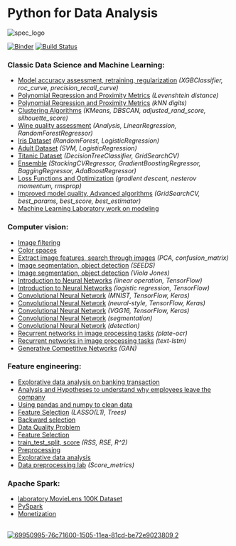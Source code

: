 # Python for Data Analysis

![spec_logo](https://user-images.githubusercontent.com/43387913/56806964-1d438e00-6836-11e9-9b95-d6016ebc061e.jpg)

[![Binder](https://mybinder.org/badge_logo.svg)](https://mybinder.org/v2/gh/Alex110117/data_analysis/master?filepath=bilder)
[![Build Status](https://travis-ci.org/Alex110117/data_analysis.svg?branch=master)](https://travis-ci.org/Alex110117/data_analysis)

### Classic Data Science and Machine Learning:
* [Model accuracy assessment, retraining, regularization](https://nbviewer.jupyter.org/github/Alex110117/data_analysis/blob/master/Homework%20notebooks/%28HW%20notebooks%29%20netology%20Machine%20learning/8.%20Model%20accuracy%20assessment%2C%20retraining%2C%20regularization/HW_Untitled.ipynb) _(XGBClassifier, roc_curve, precision_recall_curve)_
* [Polynomial Regression and Proximity Metrics](https://nbviewer.jupyter.org/github/Alex110117/data_analysis/blob/master/Homework%20notebooks/%28HW%20notebooks%29%20netology%20Machine%20learning/4.%20kNN%20digits%3AkNN%20digits/3.%20Levenshtein%20distance.ipynb) _(Levenshtein distance)_
* [Polynomial Regression and Proximity Metrics](https://nbviewer.jupyter.org/github/Alex110117/data_analysis/blob/master/Homework%20notebooks/%28HW%20notebooks%29%20netology%20Machine%20learning/4.%20kNN%20digits%3AkNN%20digits/7.%20kNN%20digits.ipynb) _(kNN digits)_
* [Clustering Algorithms](https://nbviewer.jupyter.org/github/Alex110117/data_analysis/blob/master/Homework%20notebooks/%28HW%20notebooks%29%20netology%20Machine%20learning/5.%20Clustering%20Algorithms/homework%20clustering.ipynb) _(KMeans, DBSCAN, adjusted_rand_score, silhouette_score)_
* [Wine quality assessment](https://nbviewer.jupyter.org/github/Alex110117/data_analysis/blob/master/Homework%20notebooks/%28HW%20notebooks%29%20coursera%20Mathematics%20and%20Python/4.%20%D0%9E%D1%86%D0%B5%D0%BD%D0%BA%D0%B0%20%D0%BA%D0%B0%D1%87%D0%B5%D1%81%D1%82%D0%B2%D0%B0%20%D0%B2%D0%B8%D0%BD/wineDS.ipynb) _(Analysis, LinearRegression, RandomForestRegressor)_
* [Iris Dataset](https://nbviewer.jupyter.org/github/Alex110117/data_analysis/blob/master/Homework%20notebooks/%28HW%20notebooks%29%20netology%20Big%20Data%20and%20Python/6.%20bigData%20%28RandomForest_and_LogisticRegression%29/hw_bigData%28RandomForestClassification__vs__LogisticRegression%29%28A.Sib%29.ipynb) _(RandomForest, LogisticRegression)_
* [Adult Dataset](https://nbviewer.jupyter.org/github/Alex110117/data_analysis/blob/master/Homework%20notebooks/%28HW%20notebooks%29%20netology%20Machine%20learning/2.%20aml_hw1.ipynb) _(SVM, LogisticRegression)_
* [Titanic Dataset](https://nbviewer.jupyter.org/github/Alex110117/data_analysis/blob/master/Homework%20notebooks/%28HW%20notebooks%29%20netology%20Machine%20learning/3.%20aml_hw2.ipynb) _(DecisionTreeClassifier, GridSearchCV)_
* [Ensemble](https://nbviewer.jupyter.org/github/Alex110117/data_analysis/blob/master/Homework%20notebooks/%28HW%20notebooks%29%20netology%20Machine%20learning/6.%20Ensemble/hw5_c.ipynb) _(StackingCVRegressor, GradientBoostingRegressor, BaggingRegressor, AdaBoostRegressor)_
* [Loss Functions and Optimization](https://nbviewer.jupyter.org/github/Alex110117/data_analysis/blob/master/Homework%20notebooks/%28HW%20notebooks%29%20netology%20Machine%20learning/7.%20Loss%20Functions%20and%20Optimization/Optimization_hw.ipynb) _(gradient descent, nesterov momentum, rmsprop)_
* [Improved model quality, Advanced algorithms](https://nbviewer.jupyter.org/github/Alex110117/data_analysis/blob/master/Homework%20notebooks/%28HW%20notebooks%29%20netology%20Machine%20learning/9.%20Improved%20model%20quality.%20Advanced%20algorithms./hw_boston.ipynb) _(GridSearchCV, best_params, best_score, best_estimator)_
* [Machine Learning Laboratory work on modeling](https://nbviewer.jupyter.org/github/Alex110117/data_analysis/blob/master/Homework%20notebooks/%28HW%20notebooks%29%20netology%20Machine%20learning/10.%20Machine%20Learning%20Laboratory%20work%20on%20modeling/LW_ML.ipynb)

### Computer vision:
* [Image filtering](https://nbviewer.jupyter.org/github/Alex110117/data_analysis/blob/master/Lectures%20notebooks/%28Lectures%20notebooks%29%20netology%20Machine%20learning/11.%20Basic_theory_CV/filtering.ipynb)
* [Color spaces](https://nbviewer.jupyter.org/github/Alex110117/data_analysis/blob/master/Lectures%20notebooks/%28Lectures%20notebooks%29%20netology%20Machine%20learning/11.%20Basic_theory_CV/colorspace.ipynb)
* [Extract image features, search through images](https://nbviewer.jupyter.org/github/Alex110117/data_analysis/blob/master/Homework%20notebooks/%28HW%20notebooks%29%20netology%20Machine%20learning/12.%20Extract%20image%20features%2C%20search%20through%20images/002-digit.ipynb) _(PCA, confusion_matrix)_
* [Image segmentation, object detection](https://nbviewer.jupyter.org/github/Alex110117/data_analysis/blob/master/Lectures%20notebooks/%28Lectures%20notebooks%29%20netology%20Machine%20learning/13.%20Image%20segmentation%2C%20object%20detection/003-superpixel.ipynb) _(SEEDS)_
* [Image segmentation, object detection](https://nbviewer.jupyter.org/github/Alex110117/data_analysis/blob/master/Lectures%20notebooks/%28Lectures%20notebooks%29%20netology%20Machine%20learning/13.%20Image%20segmentation%2C%20object%20detection/003-viola-jones.ipynb) _(Viola Jones)_
* [Introduction to Neural Networks](https://nbviewer.jupyter.org/github/Alex110117/data_analysis/blob/master/Homework%20notebooks/%28HW%20notebooks%29%20netology%20Machine%20learning/14.%20Introduction%20to%20neural%20networks/004_regression2.ipynb) _(linear operation, TensorFlow)_
* [Introduction to Neural Networks](https://nbviewer.jupyter.org/github/Alex110117/data_analysis/blob/master/Homework%20notebooks/%28HW%20notebooks%29%20netology%20Machine%20learning/14.%20Introduction%20to%20neural%20networks/004_classification.ipynb) _(logistic regression, TensorFlow)_
* [Convolutional Neural Network](https://nbviewer.jupyter.org/github/Alex110117/data_analysis/blob/master/Lectures%20notebooks/%28Lectures%20notebooks%29%20netology%20Machine%20learning/15.%20Convolutional%20Neural%20Network%20%20%28CNN%29/005_cnn_mnist.ipynb) _(MNIST, TensorFlow, Keras)_
* [Convolutional Neural Network](https://nbviewer.jupyter.org/github/Alex110117/data_analysis/blob/master/Lectures%20notebooks/%28Lectures%20notebooks%29%20netology%20Machine%20learning/15.%20Convolutional%20Neural%20Network%20%20%28CNN%29/005_neural_style2.ipynb) _(neural-style, TensorFlow, Keras)_
* [Convolutional Neural Network](https://nbviewer.jupyter.org/github/Alex110117/data_analysis/blob/master/Homework%20notebooks/%28HW%20notebooks%29%20netology%20Machine%20learning/16.%20Convolutional%20neural%20networks%20practical%20application/keras_vgg16.ipynb) _(VGG16, TensorFlow, Keras)_
* [Convolutional Neural Network](https://nbviewer.jupyter.org/github/Alex110117/data_analysis/blob/master/Lectures%20notebooks/%28Lectures%20notebooks%29%20netology%20Machine%20learning/17.%20convolutional%20networks%20for%20segmentation%20and%20detection%20tasks/007-segmentation.ipynb) _(segmentation)_
* [Convolutional Neural Network](https://github.com/Alex110117/data_analysis/blob/master/Lectures%20notebooks/%28Lectures%20notebooks%29%20netology%20Machine%20learning/17.%20convolutional%20networks%20for%20segmentation%20and%20detection%20tasks/007-detection.ipynb) _(detection)_
* [Recurrent networks in image processing tasks](https://nbviewer.jupyter.org/github/Alex110117/data_analysis/blob/master/Lectures%20notebooks/%28Lectures%20notebooks%29%20netology%20Machine%20learning/18.%20Recurrent%20networks%20in%20image%20processing%20tasks/plate_ocr.ipynb) _(plate-ocr)_
* [Recurrent networks in image processing tasks](https://nbviewer.jupyter.org/github/Alex110117/data_analysis/blob/master/Lectures%20notebooks/%28Lectures%20notebooks%29%20netology%20Machine%20learning/18.%20Recurrent%20networks%20in%20image%20processing%20tasks/008-text-lstm_copy.ipynb) _(text-lstm)_
* [Generative Competitive Networks](https://nbviewer.jupyter.org/github/Alex110117/data_analysis/blob/master/Lectures%20notebooks/%28Lectures%20notebooks%29%20netology%20Machine%20learning/19.%20Generative%20Competitive%20Networks%20%28GAN%29/gan_copy.ipynb) _(GAN)_

### Feature engineering:
* [Explorative data analysis on banking transaction](https://nbviewer.jupyter.org/github/Alex110117/data_analysis/blob/master/Lectures%20notebooks/%28Lectures%20notebooks%29%20netology%20Feature%20engineering/7.%20case/Practice_7_bank_ottok_1.ipynb)
* [Analysis and Hypotheses to understand why employees leave the company](https://nbviewer.jupyter.org/github/Alex110117/data_analysis/blob/master/Homework%20notebooks/%28HW%20notebooks%29%20netology%20Mathematics%20and%20Python/17.%20Py_dep_analysis%20%28A.Sib%29.ipynb)
* [Using pandas and numpy to clean data](https://nbviewer.jupyter.org/github/Alex110117/data_analysis/blob/master/Lectures%20notebooks/%28Lectures%20notebooks%29%20netology%20Feature%20engineering/2.%20Using%20pandas%20and%20numpy%20to%20clean%20data/Practice_2_taxi%202.ipynb)
* [Feature Selection](https://nbviewer.jupyter.org/github/Alex110117/data_analysis/blob/master/Lectures%20notebooks/%28Lectures%20notebooks%29%20netology%20Feature%20engineering/5.%20Feature%20Selection%20%20%28LASSO%28L1%29%2C%20Trees%29/Practice_3_media_%28FS%29.ipynb) _(LASSO(L1), Trees)_
* [Backward selection](https://nbviewer.jupyter.org/github/Alex110117/data_analysis/blob/master/Lectures%20notebooks/%28Lectures%20notebooks%29%20netology%20Feature%20engineering/4.%20Feature%20Selection/Practice_4_housing_%28backward_selection%29/Practice_4_housing_%28backward_selection%29.ipynb)
* [Data Quality Problem](https://nbviewer.jupyter.org/github/Alex110117/data_analysis/blob/master/Lectures%20notebooks/%28Lectures%20notebooks%29%20netology%20Feature%20engineering/1.%20Data%20Quality%20Problem/Practice_1_1_cor2.ipynb)
* [Feature Selection](https://nbviewer.jupyter.org/github/Alex110117/data_analysis/blob/master/Lectures%20notebooks/%28Lectures%20notebooks%29%20netology%20Feature%20engineering/4.%20Feature%20Selection/Practice_3_media_cut/Practice_3_media_cut2.ipynb)
* [train_test_split, score](https://nbviewer.jupyter.org/github/Alex110117/data_analysis/blob/master/Homework%20notebooks/%28HW%20notebooks%29%20netology%20Feature%20engineering/4_hw2_dvp2.ipynb) _(RSS, RSE, R^2)_
* [Preprocessing](https://nbviewer.jupyter.org/github/Alex110117/data_analysis/blob/master/Homework%20notebooks/%28HW%20notebooks%29%20netology%20Feature%20engineering/2_hw1_fi2.ipynb)
* [Explorative data analysis](https://nbviewer.jupyter.org/github/Alex110117/data_analysis/blob/master/Homework%20notebooks/%28HW%20notebooks%29%20netology%20Feature%20engineering/9.1.%20total_dvp1.ipynb)
* [Data preprocessing lab](https://nbviewer.jupyter.org/github/Alex110117/data_analysis/blob/master/Homework%20notebooks/%28HW%20notebooks%29%20netology%20Feature%20engineering/8.%20Feature_engineering_lab.ipynb) _(Score_metrics)_

### Apache Spark:
* [laboratory MovieLens 100K Dataset](https://nbviewer.jupyter.org/github/Alex110117/data_analysis/blob/master/Homework%20notebooks/%28HW%20notebooks%29%20netology%20Big%20Data%20and%20Python/7.%20Py_Spark_dep/dep_bd_2_spark_v2.1.ipynb)
* [PySpark](https://nbviewer.jupyter.org/github/Alex110117/data_analysis/blob/master/Homework%20notebooks/%28HW%20notebooks%29%20netology%20Big%20Data%20and%20Python/4.%20pySpark/Spark_Python.ipynb)
* [Monetization](https://nbviewer.jupyter.org/github/Alex110117/data_analysis/blob/master/Homework%20notebooks/%28HW%20notebooks%29%20netology%20Big%20Data%20and%20Python/2.%20house-prices-advanced-regression-techniques/hw2_bd.ipynb)
<br></br>

[![69950995-76c71600-1505-11ea-81cd-be72e9023809 2](https://user-images.githubusercontent.com/43387913/69954671-e5f43880-150c-11ea-8b26-2dcd8f26e731.png)](https://nbviewer.jupyter.org)
